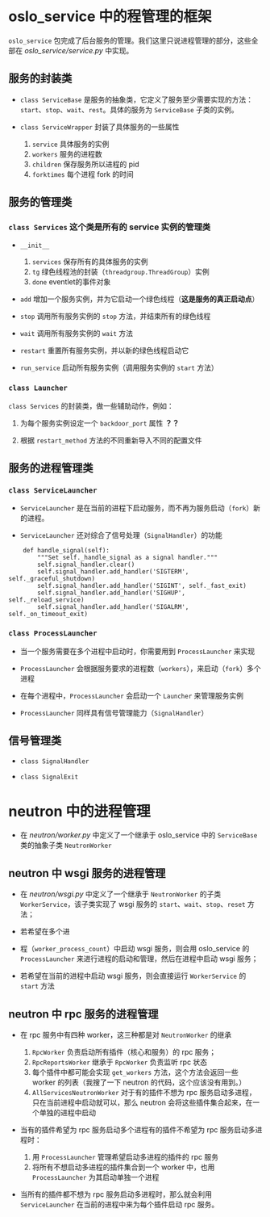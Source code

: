 # oslo\_service 中的程管理的框架

`oslo_service` 包完成了后台服务的管理。我们这里只说进程管理的部分，这些全部在 _oslo\_service/service.py_ 中实现。

## 服务的封装类

* `class ServiceBase` 是服务的抽象类，它定义了服务至少需要实现的方法： `start`、`stop`、`wait`、`rest`。具体的服务为 `ServiceBase` 子类的实例。

* `class ServiceWrapper` 封装了具体服务的一些属性  
  1. `service` 具体服务的实例  
  2. `workers` 服务的进程数  
  3. `children` 保存服务所以进程的 pid  
  4. `forktimes` 每个进程 fork 的时间

## 服务的管理类

### `class Services` 这个类是所有的 service 实例的管理类

* `__init__`

  1. `services` 保存所有的具体服务的实例
  2. `tg` 绿色线程池的封装（`threadgroup.ThreadGroup`）实例
  3. `done` eventlet的事件对象

* `add` 增加一个服务实例，并为它启动一个绿色线程（**这是服务的真正启动点**）

* `stop` 调用所有服务实例的 `stop` 方法，并结束所有的绿色线程

* `wait` 调用所有服务实例的 `wait` 方法

* `restart` 重置所有服务实例，并以新的绿色线程启动它

* `run_service` 启动所有服务实例（调用服务实例的 `start` 方法）

### `class Launcher`

`class Services` 的封装类，做一些辅助动作，例如：

1. 为每个服务实例设定一个 `backdoor_port` 属性  **？？**

2. 根据 `restart_method` 方法的不同重新导入不同的配置文件

## 服务的进程管理类

### `class ServiceLauncher`

* `ServiceLauncher` 是在当前的进程下启动服务，而不再为服务启动（`fork`）新的进程。

* `ServiceLauncher` 还对综合了信号处理（`SignalHandler`）的功能

```
    def handle_signal(self):
        """Set self._handle_signal as a signal handler."""
        self.signal_handler.clear()
        self.signal_handler.add_handler('SIGTERM', self._graceful_shutdown)
        self.signal_handler.add_handler('SIGINT', self._fast_exit)
        self.signal_handler.add_handler('SIGHUP', self._reload_service)
        self.signal_handler.add_handler('SIGALRM', self._on_timeout_exit)
```

### `class ProcessLauncher`

* 当一个服务需要在多个进程中启动时，你需要用到 `ProcessLauncher` 来实现

* `ProcessLauncher` 会根据服务要求的进程数（`workers`），来启动（`fork`）多个进程

* 在每个进程中，`ProcessLauncher` 会启动一个 `Launcher` 来管理服务实例

* `ProcessLauncher` 同样具有信号管理能力（`SignalHandler`）

## 信号管理类

* `class SignalHandler`

* `class SignalExit`

# neutron 中的进程管理

* 在 _neutron/worker.py_ 中定义了一个继承于 oslo\_service 中的 `ServiceBase` 类的抽象子类 `NeutronWorker`

## neutron 中 wsgi 服务的进程管理

* 在 _neutron/wsgi.py_ 中定义了一个继承于 `NeutronWorker` 的子类 `WorkerService`，该子类实现了 wsgi 服务的 `start`、`wait`、`stop`、`reset` 方法；

* 若希望在多个进

* 程（`worker_process_count`）中启动 wsgi 服务，则会用 oslo\_service 的 `ProcessLauncher` 来进行进程的启动和管理，然后在进程中启动 wsgi 服务；

* 若希望在当前的进程中启动 wsgi 服务，则会直接运行 `WorkerService` 的 `start` 方法

## neutron 中 rpc 服务的进程管理

* 在 rpc 服务中有四种 worker，这三种都是对 `NeutronWorker` 的继承

  1. `RpcWorker` 负责启动所有插件（核心和服务）的 rpc 服务；
  2. `RpcReportsWorker` 继承于 `RpcWorker` 负责监听 rpc 状态
  3. 每个插件中都可能会实现 `get_workers` 方法，这个方法会返回一些 worker 的列表（我搜了一下 neutron 的代码，这个应该没有用到。）
  4. `AllServicesNeutronWorker` 对于有的插件不想为 rpc 服务启动多进程，只在当前进程中启动就可以，那么 neutron 会将这些插件集合起来，在一个单独的进程中启动

* 当有的插件希望为 rpc 服务启动多个进程有的插件不希望为 rpc 服务启动多进程时：  
  1. 用 `ProcessLauncher` 管理希望启动多进程的插件的 rpc 服务  
  2. 将所有不想启动多进程的插件集合到一个 worker 中，也用 `ProcessLauncher` 为其启动单独一个进程

* 当所有的插件都不想为 rpc 服务启动多进程时，那么就会利用 `ServiceLauncher` 在当前的进程中来为每个插件启动 rpc 服务。



